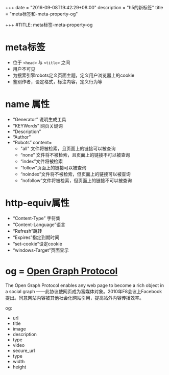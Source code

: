 +++
date = "2016-09-08T19:42:29+08:00"
description = "h5的新标签"
title = "meta标签和-meta-property-og"

+++
#TITLE: meta标签-meta-property-og

# meta标签
 - 位于 `<head>` 与 `<title>` 之间
 - 用户不可见
 - 为搜索引擎robots定义页面主题，定义用户浏览器上的cookie
 - 鉴别作者，设定格式，标注内容，定义行为等

# name 属性
 - “Generator” 说明生成工具
 - “KEYWords” 网页关键词
 - “Description”
 - “Author”
 - “Robots”
  content=
     - "all" 文件将被检索，且页面上的链接可以被查询
     - “none” 文件将不被检索，且页面上的链接不可以被查询
     - “index”文件将被检索 
     -  “follow”页面上的链接可以被查询
     -  “noindex”文件将不被检索，但页面上的链接可以被查询
     -  “nofollow”文件将被检索，但页面上的链接不可以被查询
  
# http-equiv属性
 - “Content-Type” 字符集
 - “Content-Language”语言
 - “Refresh”跳转
 - “Expires”指定到期时间
 - “set-cookie”设定cookie
 - “windows-Target”页面显示

# og = [Open Graph Protocol](http://www.ogp.me/)
The Open Graph Protocol enables any web page to become a rich object in a social graph
——此协议使网页成为富媒体对象。2010年F8会议上Facebook提出。同意网站内容被其他社会化网站引用，提高站外内容传播效率。

og:
 - url
 - title
 - image
 - description
 - type
 - video
  - secure_url
  - type
  - width
  - height

